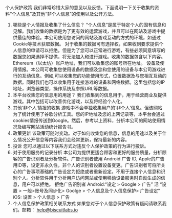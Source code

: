 个人保护政策
我们非常珍惜大家的意见以及反馈。下面说明一下关于收集的资料“个人信息”及其他“非个人信息”的使用以及公开方法。
1. 哪些是个人情报及收集了什么信息？
“个人信息”是属于特定个人的固有信息和见解。我们收集的数据是为了更有效的运营游戏，并且可以在网站及游戏中提供最佳的体验。本公司使用您访问的网站及游戏互动的方式的环境，如通过Cookie等技术获取数据。
对于收集的数据可有选择权，如果收到要求提供个人信息的申请可以拒绝。但是为了您可以正常进行游戏，有些必须同意填写的数据您如果选择不提供，将无法加入和进行游戏。收集的数据包含以下内容。
Ethereum（以太坊）账户地址，我们可以收集您的账号所在地址。
设备及使用情报。本公司可收集您使用设备的数据及您和您使用的设备与本公司游戏进行的互动信息。例如,可以收集您的功能使用形式，位置数据及与您相互互动的数据。同时我们也可以收集用于连接游戏的设备和网络数据。这里包括您的IP地址，浏览器类型，操作系统及参照URL等数据。
2. 本平台收集您的信息用的用途？
我们收集到的信息用于，用于经营商业及提供游戏。其中包括可以改善优化游戏，以及将经验个人化。
3. 其他‘非个人’情报的收集
游戏中不会单独收集用户的‘非个人’信息。但该网站为了统计使用了谷歌分析工具。您的IP地址及您的上网记录等，本平台会通过cookies情报传送到Google。然后，参考以上资料，分析本公司的网站使用情况及编写网站活动统计报告书。
4. 政策更新
该政策可随时变动。对于如何收集您的信息，信息的用途以及关于什么情况公开信息等内容我们会经常更新，保持最新的内容。
5. 投诉
您可以通过以下联系方式对违反个人保护政策的行为进行投诉。
6. 对于使用服务的记录分析
本公司为提供更适合顾客和更好的服务质量，分析顾客的广告识别者及分析软件。广告识别者使用 Android 广告 ID, Apple的广告用ID等，设定非永久性，非个人的识别者设置设备变更。广告识别者可将所关心的广告事项基础的广告设定为拒绝或者重新设定。不用于连接个人信息和识别个人。分析软件用于分析用户访问网站或使用移动设备服务时自动生成的信息，用户可以拒绝。
拒绝广告识别者 Android:“设定 > Google > 广告” 活 “设置 > 一般>账号及同步化> Goolge > 个人信息及个人信息保护> 广告设定” iOS: 设置 > 个人信息 > 广告
7. 个人信息保护政策相关联系方式
如果您对于个人信息保护政策有疑问请联系我们。邮箱： help@biscuitlabs.io
